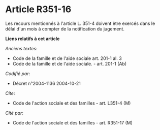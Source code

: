 # Article R351-16

Les recours mentionnés à l'article L. 351-4 doivent être exercés dans le délai d'un mois à compter de la notification du
jugement.

**Liens relatifs à cet article**

_Anciens textes_:

  - Code de la famille et de l'aide sociale art. 201-1 al. 3
  - Code de la famille et de l'aide sociale. - art. 201-1 (Ab)

_Codifié par_:

  - Décret n°2004-1136 2004-10-21

_Cite_:

  - Code de l'action sociale et des familles - art. L351-4 (M)

_Cité par_:

  - Code de l'action sociale et des familles - art. R351-17 (M)
